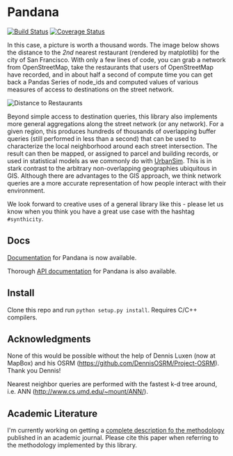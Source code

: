 Pandana
=======

[![Build Status](https://travis-ci.org/synthicity/pandana.svg?branch=master)](https://travis-ci.org/synthicity/pandana) [![Coverage Status](https://img.shields.io/coveralls/synthicity/pandana.svg)](https://coveralls.io/r/synthicity/pandana)

In this case, a picture is worth a thousand words.  The image below shows the distance to the *2nd* nearest restaurant (rendered by  matplotlib) for the city of San Francisco.  With only a few lines of code, you can grab a network from OpenStreetMap, take the restaurants that users of OpenStreetMap have recorded, and in about half a second of compute time you can get back a Pandas Series of node_ids and computed values of various measures of access to destinations on the street network.

![Distance to Restaurants](https://raw.githubusercontent.com/synthicity/pandana/master/docs/img/distance_to_restaurants.png)

Beyond simple access to destination queries, this library also implements more general aggregations along the street network (or any network).  For a given region, this produces hundreds of thousands of overlapping buffer queries (still performed in less than a second) that can be used to characterize the local neighborhood around each street intersection.  The result can then be mapped, or assigned to parcel and building records, or used in statistical models as we commonly do with [UrbanSim](https://github.com/synthicity/urbansim).  This is in stark contrast to the arbitrary non-overlapping geographies ubiquitous in GIS.  Although there are advantages to the GIS approach, we think network queries are a more accurate representation of how people interact with their environment.

We look forward to creative uses of a general library like this - please let us know when you think you have a great use case with the hashtag `#synthicity`.

Docs
----

[Documentation](http://synthicity.github.io/pandana/network.html) for Pandana is now available.

Thorough [API documentation](http://synthicity.github.io/pandana/network.html) for Pandana is also available.

Install
-------

Clone this repo and run `python setup.py install`. Requires C/C++ compilers.

Acknowledgments
---------------

None of this would be possible without the help of Dennis Luxen (now at MapBox) and his OSRM (https://github.com/DennisOSRM/Project-OSRM).  Thank you Dennis!

Nearest neighbor queries are performed with the fastest k-d tree around, i.e. ANN (http://www.cs.umd.edu/~mount/ANN/).

Academic Literature
-------------------
I'm currently working on getting a [complete description fo the methodology](https://github.com/fscottfoti/dissertation/blob/master/networks/Foti%20and%20Waddell%20-%20Accessibility%20Framework.pdf?raw=true) published in an academic journal.  Please cite this paper when referring to the methodology implemented by this library.
